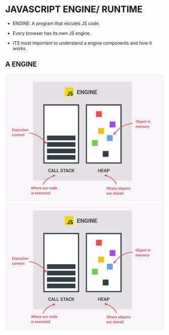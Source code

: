 # JAVASCRIPT ENGINE/ RUNTIME

- ENGINE: A program that excutes JS code.

- Every browser has its own JS engine.

- ITS most important to understand a engine components and how it works.

## A ENGINE

![CALL STACK AND HEAP](90.1.PNG)
![CALL STACK AND HEAP](JavaScript\90.1.png)
